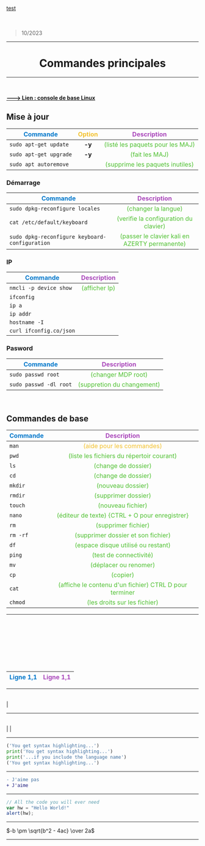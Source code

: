 [test](#commandes-de-base)
<br><br><br>
>10/2023

<hr style="border-color:#f3c12f;">
<center><h1> Commandes principales </h1></center>
<hr style="border-color:#f3c12f">

<br>

[<b>---> Lien : console de base Linux</b>](https://doc.ubuntu-fr.org/tutoriel/console_commandes_de_base)

## Mise à jour

|  <center><span style="color:#0278cb">Commande</span></center>  | <span style="color:#f3c12f">Option</span>  |  <span style="color:#aa48bb">Description</span>  |
|--------|:--------:|:--------:
|  `sudo apt-get update` | **-y** |  <span style="color:#4fc031">(listé les paquets pour les MAJ)</span>  |
|  `sudo apt-get upgrade` |   **-y** |  <span style="color:#4fc031">(fait les MAJ)</span>  |
|  `sudo apt autoremove` | |  <span style="color:#4fc031">(supprime les paquets inutiles)</span>

### Démarrage

|  <center><span style="color:#0278cb">Commande</span></center>  |  <span style="color:#aa48bb">Description</span>  |
|--------|:--------:
|  `sudo dpkg-reconfigure locales`  |  <span style="color:#4fc031">(changer la langue)</span>  |
|  `cat /etc/default/keyboard` |  <span style="color:#4fc031">(verifie la configuration du clavier)</span>
|  `sudo dpkg-reconfigure keyboard-configuration` | <span style="color:#4fc031">(passer le clavier kali en AZERTY permanente)</span>

### IP

|  <center><span style="color:#0278cb">Commande</span></center>  |  <span style="color:#aa48bb">Description</span>  |
|--------|:--------:
|  `nmcli -p device show` | <span style="color:#4fc031">(afficher Ip)</span>  |
|  `ifconfig`  |
|  `ip a`   |
|  `ip addr`   |
|  `hostname -I`  |
|  `curl ifconfig.co/json`|

### Pasword

|  <center><span style="color:#0278cb">Commande</span></center>  |  <span style="color:#aa48bb">Description</span>  |
|--------|:--------:
|  `sudo passwd root` | <span style="color:#4fc031">(changer MDP root)</span>  |
|  `sudo passwd -dl root`  |  <span style="color:#4fc031">(suppretion du changement)</span>

<br>

## Commandes de base

|  <center><span style="color:#0278cb">Commande</span></center>  |  <span style="color:#aa48bb">Description</span>  |
|--------|:--------:
|  `man` |  <span style="color:#f3c12f">(aide pour les commandes)</span>
|  `pwd`  |  <span style="color:#4fc031">(liste les fichiers du répertoir courant)</span>
|  `ls`  |  <span style="color:#4fc031">(change de dossier)</span>
|  `cd`  |  <span style="color:#4fc031">(change de dossier)</span>
|  `mkdir`  |  <span style="color:#4fc031">(nouveau dossier)</span>
|  `rmdir`  |  <span style="color:#4fc031">(supprimer dossier)</span>
|  `touch`  |  <span style="color:#4fc031">(nouveau fichier)</span>
|  `nano`   |  <span style="color:#4fc031">(éditeur de texte) {CTRL + O pour enregistrer}</span>
|  `rm`  |  <span style="color:#4fc031">(supprimer fichier)</span>
|  `rm -rf` |  <span style="color:#4fc031">(supprimer dossier et son fichier)</span>
|  `df`  |  <span style="color:#4fc031">(espace disque utilisé ou restant)</span>
|  `ping`   |  <span style="color:#4fc031">(test de connectivité)</span>
|  `mv`  |  <span style="color:#4fc031">(déplacer ou renomer)</span>
|  `cp`  |  <span style="color:#4fc031">(copier)</span>
|  `cat` |  <span style="color:#4fc031">(affiche le contenu d'un fichier) CTRL D pour terminer</span>
|  `chmod`  |  <span style="color:#4fc031">(les droits sur les fichier)</span>

***

<br><br><br><br><br><br><br>

|<span style="color:#0278cb">Ligne 1,1</span>|<span style="color:#aa48bb">Ligne 1,1</span>   
-|-

***

|  |   |   |   |
---|---|---|-:
|   

***

| | | | |
--|-|-|-
|
| 

***

```python
('You get syntax highlighting...')
print('You get syntax highlighting...')
print('...if you include the language name')
('You get syntax highlighting...')
```
***

```diff
- J'aime pas
+ J'aime
```

***

```javascript
// All the code you will ever need 
var hw = "Hello World!"
alert(hw);
```

***

$-b \pm \sqrt{b^2 - 4ac} \over 2a$

***


